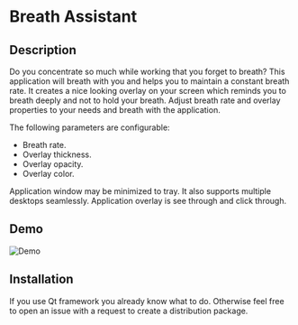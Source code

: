 # Breath Assistant

## Description
Do you concentrate so much while working that you forget to breath? This application will breath with you and helps you to maintain a constant breath rate. It creates a nice looking overlay on your screen which reminds you to breath deeply and not to hold your breath. Adjust breath rate and overlay properties to your needs and breath with the application.

The following parameters are configurable:

* Breath rate.
* Overlay thickness.
* Overlay opacity.
* Overlay color.

Application window may be minimized to tray. It also supports multiple desktops seamlessly. Application overlay is see through and click through.

## Demo

![Demo](https://github.com/Kolyunya/breath-assistant/blob/master/demo/demo.gif)

## Installation
If you use Qt framework you already know what to do. Otherwise feel free to open an issue with a request to create a distribution package.
